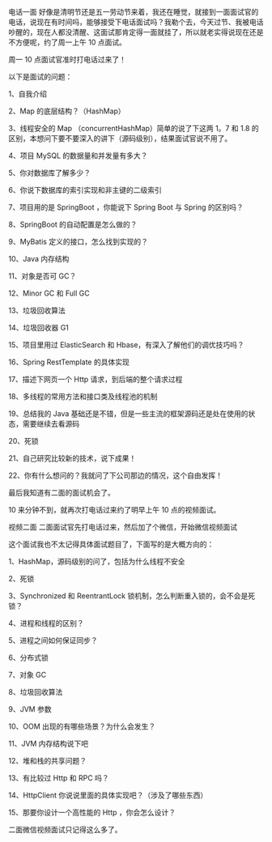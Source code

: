 电话一面
好像是清明节还是五一劳动节来着，我还在睡觉，就接到一面面试官的电话，说现在有时间吗，能够接受下电话面试吗？我勒个去，今天过节、我被电话吵醒的，现在人都没清醒、这面试那肯定得一面就挂了，所以就老实得说现在还是不方便呢，约了周一上午 10 点面试。

周一 10 点面试官准时打电话过来了！

以下是面试的问题：

1、自我介绍

2、Map 的底层结构？（HashMap）

3、线程安全的 Map （concurrentHashMap）简单的说了下这两 1。7 和 1.8 的区别，本想问下要不要深入的讲下（源码级别），结果面试官说不用了。

4、项目 MySQL 的数据量和并发量有多大？

5、你对数据库了解多少？

6、你说下数据库的索引实现和非主键的二级索引

7、项目用的是 SpringBoot ，你能说下 Spring Boot 与 Spring 的区别吗？

8、SpringBoot 的自动配置是怎么做的？

9、MyBatis 定义的接口，怎么找到实现的？

10、Java 内存结构

11、对象是否可 GC？

12、Minor GC 和 Full GC

13、垃圾回收算法

14、垃圾回收器 G1

15、项目里用过 ElasticSearch 和 Hbase，有深入了解他们的调优技巧吗？

16、Spring RestTemplate 的具体实现

17、描述下网页一个 Http 请求，到后端的整个请求过程

18、多线程的常用方法和接口类及线程池的机制

19、总结我的 Java 基础还是不错，但是一些主流的框架源码还是处在使用的状态，需要继续去看源码

20、死锁

21、自己研究比较新的技术，说下成果！

22、你有什么想问的？我就问了下公司那边的情况，这个自由发挥！

最后我知道有二面的面试机会了。

10 来分钟不到，就再次打电话过来约了明早上午 10 点的视频面试。

视频二面
二面面试官先打电话过来，然后加了个微信，开始微信视频面试

这个面试我也不太记得具体面试题目了，下面写的是大概方向的：

1、HashMap，源码级别的问了，包括为什么线程不安全

2、死锁

3、Synchronized 和 ReentrantLock 锁机制，怎么判断重入锁的，会不会是死锁？

4、进程和线程的区别？

5、进程之间如何保证同步？

6、分布式锁

7、对象 GC

8、垃圾回收算法

9、JVM 参数

10、OOM 出现的有哪些场景？为什么会发生？

11、JVM 内存结构说下吧

12、堆和栈的共享问题？

13、有比较过 Http 和 RPC 吗？

14、HttpClient 你说说里面的具体实现吧？（涉及了哪些东西）

15、那要你设计一个高性能的 Http ，你会怎么设计？

二面微信视频面试只记得这么多了。